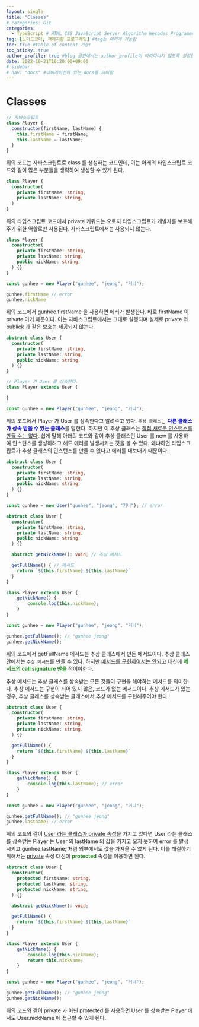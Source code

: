 ```yaml
---
layout: single
title: "Classes"
# categories: Git
categories:
  - TypeScript # HTML CSS JavaScript Server Algorithm Wecodes Programmers CS Github Blog
tag: [노마드코더, 객체지향 프로그래밍] #tag는 여러개 가능함
toc: true #table of content 기능!
toc_sticky: true
author_profile: true #blog 글안에서는 author_profile이 따라다니지 않도록 설정함
date: 2022-10-21T16:20:00+09:00
# sidebar:
# nav: "docs" #네비게이션에 있는 docs를 의미함
---
```

<style>
.crimson {
  color: crimson;
  font-weight: bold;
}

.mediumblue {
  color: mediumblue;
  font-weight: bold;
}

.forestgreen {
  color: forestgreen;
  font-weight: bold;
}
</style>

# Classes
```js
// 자바스크립트
class Player {
  constructor(firstName, lastName) {
    this.firstName = firstName;
    this.lastName = lastName;
  }
}
```

위의 코드는 자바스크립트로 class 를 생성하는 코드인데, 이는 아래의 타입스크립트 코드와 같이 많은 부분들을 생략하여 생성할 수 있게 된다.

```ts
class Player {
  constructor(
    private firstName: string,
    private lastName: string,
  )
}
```

위의 타입스크립트 코드에서 private 키워드는 오로지 타입스크립트가 개발자를 보호해주기 위한 역할로만 사용된다. 자바스크립트에서는 사용되지 않는다.

```ts
class Player {
  constructor(
    private firstName: string,
    private lastName: string,
    public nickName: string,
  ) {}
}

const gunhee = new Player("gunhee", "jeong", "거니");

gunhee.firstName // error
gunhee.nickName
```

위의 코드에서 gunhee.firstName 을 사용하면 에러가 발생한다. 바로 firstName 이 private 이기 때문이다. 이는 자바스크립트에서는 그대로 실행되며 실제로 private 와 publick 과 같은 보호는 제공되지 않는다.

```ts
abstract class User {
  constructor(
    private firstName: string,
    private lastName: string,
    public nickName: string,
  ) {}
}

// Player 가 User 를 상속한다.
class Player extends User { 

}

const gunhee = new Player("gunhee", "jeong", "거니");
```

위의 코드에서 Player 가 User 를 상속한다고 알려주고 있다. `추상 클래스`는 <span class="mediumblue">다른 클래스가 상속 받을 수 있는 클래스</span>를 말한다. 하지만 이 추상 클래스는 <u>직접 새로운 인스턴스를 만들 수는 없다</u>. 쉽게 말해 아래의 코드와 같이 추상 클래스인 User 를 new 를 사용하여 인스턴스를 생성하려고 해도 에러를 발생시키는 것을 볼 수 있다. 왜냐하면 타입스크립트가 추상 클래스의 인스턴스를 만들 수 없다고 에러를 내보내기 때문이다.

```ts
abstract class User {
  constructor(
    private firstName: string,
    private lastName: string,
    public nickName: string,
  ) {}
}

const gunhee = new User("gunhee", "jeong", "거니"); // error
```

```ts
abstract class User {
  constructor(
    private firstName: string,
    private lastName: string,
    public nickName: string,
  ) {}

  abstract getNickName(): void; // 추상 메서드

  getFullName() { // 메서드
    return `${this.firstName} ${this.lastName}`
  }
}

class Player extends User { 
    getNickName() {
        console.log(this.nickName);
    }
}

const gunhee = new Player("gunhee", "jeong", "거니");

gunhee.getFullName(); // "gunhee jeong"
gunhee.getNickName();
```

위의 코드에서 getFullName 메서드는 추상 클래스에서 만든 메서드이다. 추상 클래스 안에서는 `추상 메서드`를 만들 수 있다. 하지만 <u>메서드를 구현하여서는 안되고</u> 대신에 <span class="forestgreen">메서드의 call signature 만을</span> 적어야한다.

추상 메서드는 추상 클래스를 상속받는 모든 것들이 구현을 해야하는 메서드를 의미한다. 추상 메서드는 구현이 되어 있지 않은, 코드가 없는 메서드이다. 추상 메서드가 있는 경우, <span class="meidumblue">추상 클래스를 상속받는 클래스에서 추상 메서드를 구현</span>해주어야 한다.

```ts
abstract class User {
  constructor(
    private firstName: string,
    private lastName: string,
    private nickName: string,
  ) {}

  getFullName() {
    return `${this.firstName} ${this.lastName}`
  }
}

class Player extends User { 
    getNickName() {
        console.log(this.lastName); // error
    }
}

const gunhee = new Player("gunhee", "jeong", "거니");

gunhee.getFullName(); // "gunhee jeong"
gunhee.lastname; // error
```

위의 코드와 같이 <u>User 라는 클래스가 private 속성</u>을 가지고 있다면 User 라는 클래스를 상속받는 Player 는 User 의 lastName 의 값을 가지고 오지 못하여 error 를 발생시키고 gunhee.lastName; 처럼 외부에서도 값을 가져올 수 없게 된다. 이를 해결하기 위해서는 <u>private</u> 속성 대신에 <span class="forestgreen">protected</span> 속성을 이용하면 된다.

```ts
abstract class User {
  constructor(
    protected firstName: string,
    protected lastName: string,
    protected nickName: string,
  ) {}

  abstract getNickName(): void;

  getFullName() {
    return `${this.firstName} ${this.lastName}`
  }
}

class Player extends User { 
    getNickName() {
        console.log(this.nickName);
        return this.nickName;
    }
}

const gunhee = new Player("gunhee", "jeong", "거니");

gunhee.getFullName(); // "gunhee jeong"
gunhee.getNickName();
```

위의 코드와 같이 private 가 아닌 protected 를 사용하면 User 를 상속받는 Player 에서도 User.nickName 에 접근할 수 있게 된다.

<!-- ① ② ③ ④ ⑤ ⑥ ⑦ ⑧ ⑨-->

<!-- ### 2. Link 넣기

```

유형 1: (설명어를 입력) : [gunhee's coding blog](https://gunhee-jeong.github.io/)
유형 2: (URL 자동연결) : <https://gunhee-jeong.github.io/>
유형 3: (동일 파일 내 '문단으로 이동') : [1. Header로 이동](###-1-header)

```

```bash
.next/static
        ├── AbmKMg9BFeVUuJ7lsQ1w8
        ├── chunks                 // 여러 페이지에서 공통으로 사용되는 번들 파일
        │       └──  pages         // 각 페이지의 번들 파일
        ├── runtime                // 웹팩과 next의 런타임과 관련된 번들 파일
        ├── css                    // 애플리케이션의 모든 페이지에 대한 글로벌 CSS 파일
        └── media                  // 정적으로 가져온 이미지 next/image가 여기에 해시 및 복사
```

<details>
<summary class="black">코드</summary>
<div markdown="1">

```jsx
// helloWorld!
const hello = 'hi';
```
</div>
</details>

1. 특수문자를 제거
2. 스페이스는 -로 바꾸고
3. 대문자는 소문자로!
   그래서 ### 1. Header -> #1-header
 
## Link: [google][https://www.google.com/]

### 3. 수평선

```

---

```

---

### 4. 라인 바꾸기

```

스페이스바를 2번 눌러주면 다음칸으로
이동할 수 있어요!

```

---

스페이스바를 2번 눌러주면
다음칸으로 이동할 수 있어요!

### 5. list 만들기

```

1. 1번
2. 2번
3. 3번

- 순서없는 list
  - 순서없는 list
    - 순서없는 list

```

1. 1번
2. 2번
3. 3번

- 순서없는 list
  - 순서없는 list
    - 순서없는 list

---

### 6. font 관련

```

**진하게** -> 볼드
_기울여서_ -> 이탤릭체
~~취소선~~ -> 취소선

<ul>밑줄넣기</ul> -> 밑줄
<span style="color:crimson">빨간 글씨</span> -> 글자색
이것이 `인라인` 입니다 -> 인라인 코드
```

**진하게** -> 볼드
_기울여서_ -> 이탤릭체
~~취소선~~ -> 취소선
<u>밑줄넣기</u> -> 밑줄
<span style="color:crimson">빨간 글씨</span>
이것이 `인라인` 입니다 -> 인라인 코드

---

### 7. 인용구문

```
> coding
>
> > JavaScript
> >
> > > 내가 프짱!
```

> coding
>
> > JavaScript
> >
> > > 내가 프짱!

---

### 8. 이미지 삽입

```
유형1: ('사이즈를 조절' -> HTML 태그 사용) : <img src="https://gunhee-jeong.github.io/assets/images/blogLogo.png" width="300" height="200">
유형2: (이미지 삽입 후 -> 링크 걸기)
[![이미지](https://gunhee-jeong.github.io/assets/images/blogLogo/blogLogo.png)](https://gunhee-jeong.github.io/)
```

유형1: ('사이즈를 조절' -> HTML 태그 사용) : <img src="https://gunhee-jeong.github.io/assets/images/blogLogo.png" width="300" height="200">
유형2: (이미지 삽입 후 -> 링크 걸기)
[![이미지](https://gunhee-jeong.github.io/assets/images/blogLogo.png)](https://gunhee-jeong.github.io/)

### 9. 표 만들기

```
||국어|영어|
| :--- | ---: | :--: |
|거니 | 100점 | 100점
|철수 | 100점 | 100점
```

|      |  국어 | 영어  |
| :--- | ----: | :---: |
| 거니 | 100점 | 100점 |
| 철수 | 100점 | 100점 |

> - header를 넣고 싶은 경우 ---을 사용하고 :을 이용하여 정렬에 사용함!

### 10. 토글 만들기

```
<details>
<summary>여기를 누르세요</summary>
<div markdown="1">
숨겨진 내용
</div>
</details>
```

<details>
<summary>여기를 누르세요</summary>
<div markdown="1">
숨겨진 내용
</details> -->
